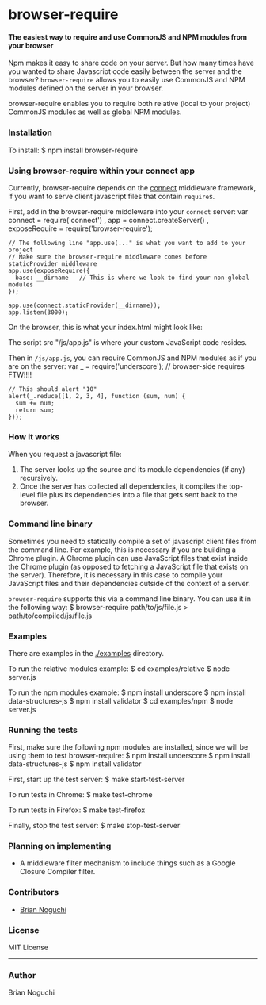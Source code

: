 browser-require
===============

#### The easiest way to require and use CommonJS and NPM modules from your browser

Npm makes it easy to share code on your server. But how many times have you 
wanted to share Javascript code easily between the server and the browser?
`browser-require` allows you to easily use CommonJS and NPM modules defined
on the server in your browser.

browser-require enables you to require both relative (local to your project)
CommonJS modules as well as global NPM modules.

### Installation
To install:
    $ npm install browser-require

### Using browser-require within your connect app

Currently, browser-require depends on the 
[connect](https://github.com/visionmedia/connect/) middleware framework,
if you want to serve client javascript files that contain `require`s.

First, add in the browser-require middleware into your `connect` server:
    var connect = require('connect')
      , app = connect.createServer()
      , exposeRequire = require('browser-require');

    // The following line "app.use(..." is what you want to add to your project
    // Make sure the browser-require middleware comes before staticProvider middleware
    app.use(exposeRequire({
      base: __dirname   // This is where we look to find your non-global modules
    });

    app.use(connect.staticProvider(__dirname));
    app.listen(3000);

On the browser, this is what your index.html might look like:
    <!DOCTYPE html>
    <html>
      <head>
        <title>browser-require example</title>
      </head>
      <body>
        <script type="text/javascript" src="/js/app.js"></script>
      </body>
    </html>

The script src "/js/app.js" is where your custom JavaScript code resides.

Then in `/js/app.js`, you can require CommonJS and NPM modules as if you are on the server:
    var _ = require('underscore'); // browser-side requires FTW!!!!

    // This should alert "10"
    alert(_.reduce([1, 2, 3, 4], function (sum, num) {
      sum += num;
      return sum;
    }));

### How it works
When you request a javascript file:

1. The server looks up the source and its module dependencies (if any) recursively.
2. Once the server has collected all dependencies, it compiles the top-level file plus
   its dependencies into a file that gets sent back to the browser.

### Command line binary
Sometimes you need to statically compile a set of javascript client files from the command line.
For example, this is necessary if you are building a Chrome plugin. A Chrome plugin can use JavaScript
files that exist inside the Chrome plugin (as opposed to fetching a JavaScript file that exists on the
server). Therefore, it is necessary in this case to compile your JavaScript files and their dependencies
outside of the context of a server.

`browser-require` supports this via a command line binary. You can use it in the following way:
    $ browser-require path/to/js/file.js > path/to/compiled/js/file.js

### Examples
There are examples in the [./examples](https://github.com/bnoguchi/browser-require/tree/master/examples) directory.

To run the relative modules example:
    $ cd examples/relative
    $ node server.js

To run the npm modules example:
    $ npm install underscore
    $ npm install data-structures-js
    $ npm install validator
    $ cd examples/npm
    $ node server.js

### Running the tests
First, make sure the following npm modules are installed, since we will be
using them to test browser-require:
    $ npm install underscore
    $ npm install data-structures-js
    $ npm install validator

First, start up the test server:
    $ make start-test-server

To run tests in Chrome:
    $ make test-chrome

To run tests in Firefox:
    $ make test-firefox

Finally, stop the test server:
    $ make stop-test-server

### Planning on implementing
- A middleware filter mechanism to include things such as a Google Closure Compiler filter.

### Contributors
- [Brian Noguchi](https://github.com/bnoguchi)

### License
MIT License

---
### Author
Brian Noguchi
